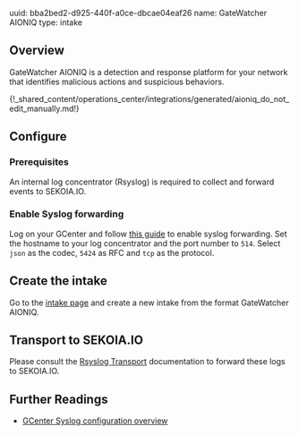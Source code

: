 uuid: bba2bed2-d925-440f-a0ce-dbcae04eaf26
name: GateWatcher AIONIQ
type: intake

## Overview

GateWatcher AIONIQ is a detection and response platform for your network that identifies malicious actions and suspicious behaviors.

{!_shared_content/operations_center/integrations/generated/aioniq_do_not_edit_manually.md!}


## Configure

### Prerequisites

An internal log concentrator (Rsyslog) is required to collect and forward events to SEKOIA.IO.

### Enable Syslog forwarding

Log on your GCenter and follow [this guide](https://docs.gatewatcher.com/en/gcenter/2.5.3/101/itg-ext/syslog.html) to enable syslog forwarding.
Set the hostname to your log concentrator and the port number to `514`.
Select `json` as the codec, `5424` as RFC and `tcp` as the protocol.

## Create the intake

Go to the [intake page](https://app.sekoia.io/operations/intakes) and create a new intake from the format GateWatcher AIONIQ.

## Transport to SEKOIA.IO

Please consult the [Rsyslog Transport](../../../ingestion_methods/rsyslog/) documentation to forward these logs to SEKOIA.IO.

## Further Readings
- [GCenter Syslog configuration overview](https://docs.gatewatcher.com/en/gcenter/2.5.3/101/itg-ext/syslog.html)
